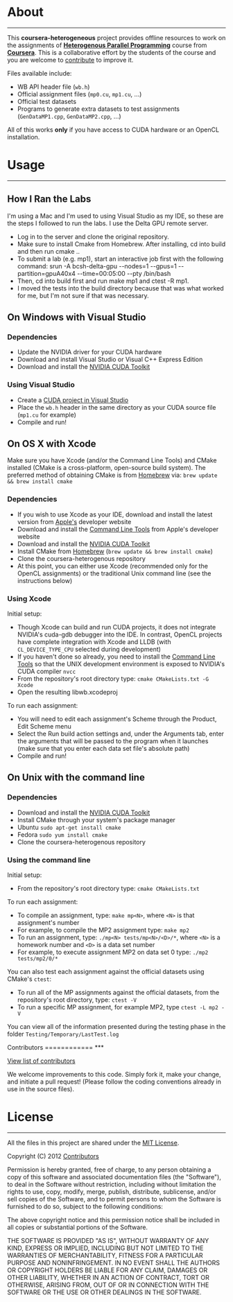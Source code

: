 About
=====
***

This **coursera-heterogeneous** project provides offline resources to work on the assignments of [**Heterogenous Parallel Programming**](https://www.coursera.org/course/hetero) course from [**Coursera**](https://www.coursera.org/).
This is a collaborative effort by the students of the course and you are welcome to [contribute](#contributors) to improve it.

Files available include:

- WB API header file (`wb.h`)
- Official assignment files (`mp0.cu`, `mp1.cu`, ...)
- Official test datasets
- Programs to generate extra datasets to test assignments (`GenDataMP1.cpp`, `GenDataMP2.cpp`, ...)

All of this works **only** if you have access to CUDA hardware or an OpenCL installation.

Usage
=====
***

How I Ran the Labs
-----------------------------
I'm using a Mac and I'm used to using Visual Studio as my IDE, so these are the steps I followed to run the labs. I use the Delta GPU remote server.

- Log in to the server and clone the original repository.
- Make sure to install Cmake from Homebrew. After installing, cd into build and then run cmake ..
- To submit a lab (e.g. mp1), start an interactive job first with the following command: srun -A bcsh-delta-gpu --nodes=1 --gpus=1 --partition=gpuA40x4 --time=00:05:00 --pty /bin/bash
- Then, cd into build first and run make mp1 and ctest -R mp1.
- I moved the tests into the build directory because that was what worked for me, but I'm not sure if that was necessary. 

On Windows with Visual Studio
-----------------------------

### Dependencies

- Update the NVIDIA driver for your CUDA hardware
- Download and install Visual Studio or Visual C++ Express Edition
- Download and install the [NVIDIA CUDA Toolkit](https://developer.nvidia.com/cuda-downloads#win)

### Using Visual Studio

- Create a [CUDA project in Visual Studio](http://google.com/search?q=cuda%20project%20in%20visual%20studio)
- Place the `wb.h` header in the same directory as your CUDA source file (`mp1.cu` for example)
- Compile and run!

On OS X with Xcode
------------------

Make sure you have Xcode (and/or the Command Line Tools) and CMake installed (CMake is a cross-platform, open-source build system). The preferred method of obtaining CMake is from [Homebrew](http://brew.sh/) via: `brew update && brew install cmake`

### Dependencies

- If you wish to use Xcode as your IDE, download and install the latest version from [Apple's](https://developer.apple.com/xcode/downloads/) developer website
- Download and install the [Command Line Tools](https://developer.apple.com/downloads) from Apple's developer website
- Download and install the [NVIDIA CUDA Toolkit](https://developer.nvidia.com/cuda-downloads#mac)
- Install CMake from [Homebrew](http://brew.sh/) (`brew update && brew install cmake`)
- Clone the coursera-heterogenous repository
- At this point, you can either use Xcode (recommended only for the OpenCL assignments) or the traditional Unix command line (see the instructions below)

### Using Xcode

Initial setup:

- Though Xcode can build and run CUDA projects, it does not integrate NVIDIA's cuda-gdb debugger into the IDE. In contrast, OpenCL projects have complete integration with Xcode and LLDB  (with `CL_DEVICE_TYPE_CPU` selected during development)
- If you haven't done so already, you need to install the [Command Line Tools](https://developer.apple.com/downloads) so that the UNIX development environment is exposed to NVIDIA's CUDA compiler `nvcc`
- From the repository's root directory type: `cmake CMakeLists.txt -G Xcode`
- Open the resulting libwb.xcodeproj

To run each assignment:

- You will need to edit each assignment's Scheme through the Product, Edit Scheme menu
 - Select the Run build action settings and, under the Arguments tab, enter the arguments that will be passed to the program when it launches (make sure that you enter each data set file's absolute path)
- Compile and run!

On Unix with the command line
-----------------------------

### Dependencies

- Download and install the [NVIDIA CUDA Toolkit](https://developer.nvidia.com/cuda-downloads#linux)
- Install CMake through your system's package manager
 - Ubuntu `sudo apt-get install cmake`
 - Fedora `sudo yum install cmake`
- Clone the coursera-heterogenous repository

### Using the command line

Initial setup:

- From the repository's root directory type: `cmake CMakeLists.txt`

To run each assignment:

- To compile an assignment, type: `make mp<N>`, where `<N>` is that assignment's number
 - For example, to compile the MP2 assignment type: `make mp2`
- To run an assignment, type: `./mp<N> tests/mp<N>/<D>/*`, where `<N>` is a homework number and `<D>` is a data set number
 - For example, to execute assignment MP2 on data set 0 type: `./mp2 tests/mp2/0/*`

You can also test each assignment against the official datasets
using CMake's `ctest`:

- To run all of the MP assignments against the official datasets, from the repository's root directory, type: `ctest -V`
- To run a specific MP assignment, for example MP2, type `ctest -L mp2 -V`

You can view all of the information presented during the testing phase in the folder `Testing/Temporary/LastTest.log`

<a name="contributors"/>
Contributors
============
***

[View list of contributors](https://github.com/ashwin/coursera-heterogeneous/contributors)

We welcome improvements to this code. Simply fork it, make your change, and initiate  a pull request! (Please follow the coding conventions already in use in the source files).


License
=======
***

All the files in this project are shared under the [MIT License](http://opensource.org/licenses/mit-license.php).

Copyright (C) 2012 [Contributors](https://github.com/ashwin/coursera-heterogeneous/contributors)

Permission is hereby granted, free of charge, to any person obtaining a copy of this software and associated documentation files (the "Software"), to deal in the Software without restriction, including without limitation the rights to use, copy, modify, merge, publish, distribute, sublicense, and/or sell copies of the Software, and to permit persons to whom the Software is furnished to do so, subject to the following conditions:

The above copyright notice and this permission notice shall be included in all copies or substantial portions of the Software.

THE SOFTWARE IS PROVIDED "AS IS", WITHOUT WARRANTY OF ANY KIND, EXPRESS OR IMPLIED, INCLUDING BUT NOT LIMITED TO THE WARRANTIES OF MERCHANTABILITY, FITNESS FOR A PARTICULAR PURPOSE AND NONINFRINGEMENT. IN NO EVENT SHALL THE AUTHORS OR COPYRIGHT HOLDERS BE LIABLE FOR ANY CLAIM, DAMAGES OR OTHER LIABILITY, WHETHER IN AN ACTION OF CONTRACT, TORT OR OTHERWISE, ARISING FROM, OUT OF OR IN CONNECTION WITH THE SOFTWARE OR THE USE OR OTHER DEALINGS IN THE SOFTWARE.
